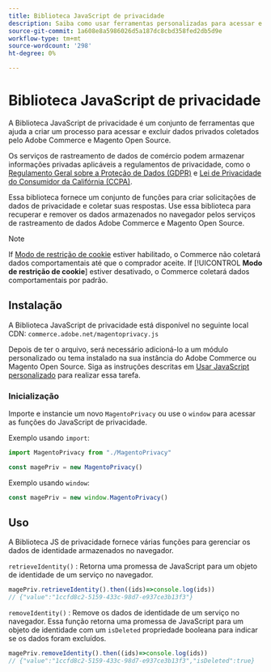 ```yaml
---
title: Biblioteca JavaScript de privacidade
description: Saiba como usar ferramentas personalizadas para acessar e excluir informações pessoais do cliente coletadas pelo Adobe Commerce e Magento Open Source.
source-git-commit: 1a608e8a5986026d5a187dc8cbd358fed2db5d9e
workflow-type: tm+mt
source-wordcount: '298'
ht-degree: 0%

---
```



<!-- TODO: Remove this topic and redirect to the adobe-privacy-javascript-library.md when the Adobe privacy library has been integrated with Commerce. -->

# Biblioteca JavaScript de privacidade

A Biblioteca JavaScript de privacidade é um conjunto de ferramentas que ajuda a criar um processo para acessar e excluir dados privados coletados pelo Adobe Commerce e Magento Open Source.

Os serviços de rastreamento de dados de comércio podem armazenar informações privadas aplicáveis a regulamentos de privacidade, como o [Regulamento Geral sobre a Proteção de Dados (GDPR)](gdpr.md) e [Lei de Privacidade do Consumidor da Califórnia (CCPA)](ccpa.md).

Essa biblioteca fornece um conjunto de funções para criar solicitações de dados de privacidade e coletar suas respostas. Use essa biblioteca para recuperar e remover os dados armazenados no navegador pelos serviços de rastreamento de dados Adobe Commerce e Magento Open Source.

>[!NOTE]
>
>If [Modo de restrição de cookie](https://experienceleague.adobe.com/docs/commerce-admin/start/compliance/privacy/compliance-cookie-law.html) estiver habilitado, o Commerce não coletará dados comportamentais até que o comprador aceite. If [!UICONTROL **Modo de restrição de cookie**] estiver desativado, o Commerce coletará dados comportamentais por padrão.

## Instalação

A Biblioteca JavaScript de privacidade está disponível no seguinte local CDN: `commerce.adobe.net/magentoprivacy.js`

Depois de ter o arquivo, será necessário adicioná-lo a um módulo personalizado ou tema instalado na sua instância do Adobe Commerce ou Magento Open Source. Siga as instruções descritas em [Usar JavaScript personalizado](https://developer.adobe.com/commerce/frontend-core/javascript/custom/) para realizar essa tarefa.

### Inicialização

Importe e instancie um novo `MagentoPrivacy` ou use o `window` para acessar as funções do JavaScript de privacidade.

Exemplo usando `import`:

```js
import MagentoPrivacy from "./MagentoPrivacy"

const magePriv = new MagentoPrivacy()
```

Exemplo usando `window`:

```js
const magePriv = new window.MagentoPrivacy()
```

## Uso

A Biblioteca JS de privacidade fornece várias funções para gerenciar os dados de identidade armazenados no navegador.

`retrieveIdentity()`
: Retorna uma promessa de JavaScript para um objeto de identidade de um serviço no navegador.

```js
magePriv.retrieveIdentity().then((ids)=>console.log(ids))
// {"value":"1ccfd8c2-5159-433c-98d7-e937ce3b13f3"}
```

`removeIdentity()`
: Remove os dados de identidade de um serviço no navegador.
Essa função retorna uma promessa de JavaScript para um objeto de identidade com um `isDeleted` propriedade booleana para indicar se os dados foram excluídos.

```js
magePriv.removeIdentity().then((ids)=>console.log(ids))
// {"value":"1ccfd8c2-5159-433c-98d7-e937ce3b13f3","isDeleted":true}
```
